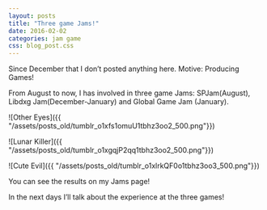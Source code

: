 ```yaml
---
layout: posts
title: "Three game Jams!"
date: 2016-02-02
categories: jam game
css: blog_post.css
---
```


Since December that I don’t posted anything here. Motive: Producing Games!

From August to now, I has involved in three game Jams: SPJam(August), Libdxg Jam(December-January) and Global Game Jam (January).<!--break-->

![Other Eyes]({{ "/assets/posts_old/tumblr_o1xfs1omuU1tbhz3oo2_500.png"}})

![Lunar Killer]({{ "/assets/posts_old/tumblr_o1xgqjP2qq1tbhz3oo2_500.png"}})

![Cute Evil]({{ "/assets/posts_old/tumblr_o1xlrkQF0o1tbhz3oo3_500.png"}})

You can see the results on my Jams page!

In the next days I’ll talk about the experience at the three games!